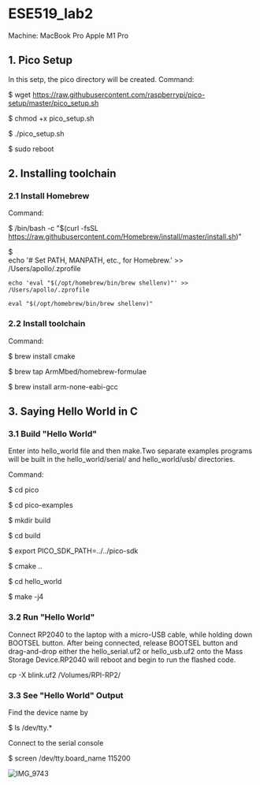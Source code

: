 # ESE519_lab2
Machine: MacBook Pro Apple M1 Pro

## 1. Pico Setup
In this setp, the pico directory will be created.
Command:

$ wget https://raw.githubusercontent.com/raspberrypi/pico-setup/master/pico_setup.sh 

$ chmod +x pico_setup.sh

$ ./pico_setup.sh

$ sudo reboot

## 2. Installing toolchain
### 2.1 Install Homebrew
Command:

$ /bin/bash -c "$(curl -fsSL
https://raw.githubusercontent.com/Homebrew/install/master/install.sh)"

$   
    echo '# Set PATH, MANPATH, etc., for Homebrew.' >> /Users/apollo/.zprofile
    
    echo 'eval "$(/opt/homebrew/bin/brew shellenv)"' >> /Users/apollo/.zprofile
    
    eval "$(/opt/homebrew/bin/brew shellenv)"

### 2.2 Install toolchain
Command:

$ brew install cmake

$ brew tap ArmMbed/homebrew-formulae

$ brew install arm-none-eabi-gcc

## 3. Saying Hello World in C
### 3.1 Build "Hello World"
Enter into hello_world file and then make.Two separate examples programs will be built in the hello_world/serial/ and hello_world/usb/ directories.

Command:

$   cd pico

$ cd pico-examples

$ mkdir build

$ cd build

$ export PICO_SDK_PATH=../../pico-sdk

$ cmake ..

$ cd hello_world

$ make -j4
### 3.2 Run "Hello World" 
Connect RP2040 to the laptop with a micro-USB cable, while holding down BOOTSEL button. After being connected, release BOOTSEL button and drag-and-drop either the hello_serial.uf2 or hello_usb.uf2 onto the Mass Storage Device.RP2040 will reboot and begin to run the flashed code. 

cp -X blink.uf2 /Volumes/RPI-RP2/
### 3.3 See "Hello World" Output

Find the device name by

$ ls /dev/tty.*

Connect to the serial console

$ screen /dev/tty.board_name 115200


![IMG_9743](https://user-images.githubusercontent.com/114015725/194969363-413a4ee0-078f-4072-9cf1-d4deac72ad57.jpg)


